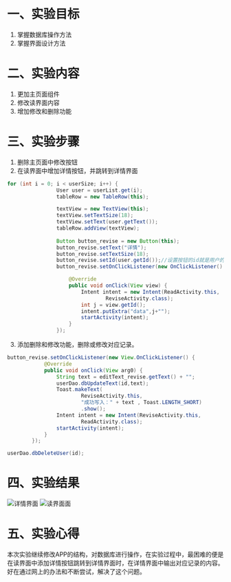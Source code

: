 # 一、实验目标
1. 掌握数据库操作方法
2. 掌握界面设计方法

# 二、实验内容
1. 更加主页面组件
2. 修改读界面内容
3. 增加修改和删除功能

# 三、实验步骤
1. 删除主页面中修改按钮
2. 在读界面中增加详情按钮，并跳转到详情界面
```java
for (int i = 0; i < userSize; i++) {
                User user = userList.get(i);
                tableRow = new TableRow(this);

                textView = new TextView(this);
                textView.setTextSize(18);
                textView.setText(user.getText());
                tableRow.addView(textView);
                
                Button button_revise = new Button(this);
                button_revise.setText("详情");
                button_revise.setTextSize(18);
                button_revise.setId(user.getId());//设置按钮的id就是用户的id
                button_revise.setOnClickListener(new OnClickListener() {

                    @Override
                    public void onClick(View view) {
                        Intent intent = new Intent(ReadActivity.this,
                                ReviseActivity.class);
                        int j = view.getId();
                        intent.putExtra("data",j+"");
                        startActivity(intent);
                    }
                });
```
3. 添加删除和修改功能，删除或修改对应记录。
```java
button_revise.setOnClickListener(new View.OnClickListener() {
            @Override
            public void onClick(View arg0) {
                String text = editText_revise.getText() + "";
                userDao.dbUpdateText(id,text);
                Toast.makeText(
                        ReviseActivity.this,
                        "成功写入：" + text , Toast.LENGTH_SHORT)
                        .show();
                Intent intent = new Intent(ReviseActivity.this,
                        ReadActivity.class);
                startActivity(intent);
            }
        });

userDao.dbDeleteUser(id);
```

# 四、实验结果
![详情界面](https://github.com/guo02/android-labs-2020/blob/master/students/net1814080903338/%E8%AF%A6%E6%83%85%E9%A1%B5%E9%9D%A2.PNG)
![读界面面](https://github.com/guo02/android-labs-2020/blob/master/students/net1814080903338/%E8%AF%BB%E9%A1%B5%E9%9D%A2.PNG)

# 五、实验心得
本次实验继续修改APP的结构，对数据库进行操作，在实验过程中，最困难的便是在读界面中添加详情按钮跳转到详情界面时，在详情界面中输出对应记录的内容。好在通过网上的办法和不断尝试，解决了这个问题。
